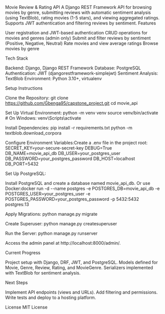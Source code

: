 Movie Review & Rating API
A Django REST Framework API for browsing movies by genre, submitting reviews with automatic sentiment analysis (using TextBlob), rating movies (1-5 stars), and viewing aggregated ratings. Supports JWT authentication and filtering reviews by sentiment.
Features

User registration and JWT-based authentication
CRUD operations for movies and genres (admin only)
Submit and filter reviews by sentiment (Positive, Negative, Neutral)
Rate movies and view average ratings
Browse movies by genre

Tech Stack

Backend: Django, Django REST Framework
Database: PostgreSQL
Authentication: JWT (djangorestframework-simplejwt)
Sentiment Analysis: TextBlob
Environment: Python 3.10+, virtualenv

Setup Instructions

Clone the Repository:
git clone https://github.com/Gbenga95/capstone_project.git
cd movie_api


Set Up Virtual Environment:
python -m venv venv
source venv/bin/activate  # On Windows: venv\Scripts\activate


Install Dependencies:
pip install -r requirements.txt
python -m textblob.download_corpora


Configure Environment Variables:Create a .env file in the project root:
SECRET_KEY=your-secure-secret-key
DEBUG=True
DB_NAME=movie_api_db
DB_USER=your_postgres_user
DB_PASSWORD=your_postgres_password
DB_HOST=localhost
DB_PORT=5432


Set Up PostgreSQL:

Install PostgreSQL and create a database named movie_api_db.
Or use Docker:docker run -d --name postgres -e POSTGRES_DB=movie_api_db -e POSTGRES_USER=your_postgres_user -e POSTGRES_PASSWORD=your_postgres_password -p 5432:5432 postgres:13




Apply Migrations:
python manage.py migrate


Create Superuser:
python manage.py createsuperuser


Run the Server:
python manage.py runserver

Access the admin panel at http://localhost:8000/admin/.


Current Progress

Project setup with Django, DRF, JWT, and PostgreSQL.
Models defined for Movie, Genre, Review, Rating, and MovieGenre.
Serializers implemented with TextBlob for sentiment analysis.

Next Steps

Implement API endpoints (views and URLs).
Add filtering and permissions.
Write tests and deploy to a hosting platform.

License
MIT License
